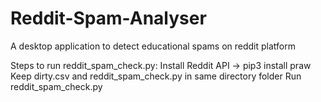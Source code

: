 # Reddit-Spam-Analyser
A desktop application to detect educational spams on reddit platform 

Steps to run reddit_spam_check.py:
Install Reddit API -> pip3 install praw
Keep dirty.csv and reddit_spam_check.py in same directory folder
Run reddit_spam_check.py


